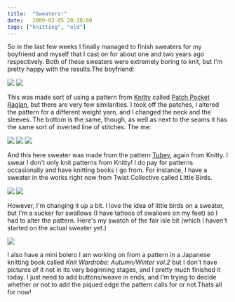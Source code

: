 ```yaml
---
title:  "Sweaters!"
date:   2009-03-05 20:38:00
tags: ["knitting", "old"]
---
```


So in the last few weeks I finally managed to finish sweaters for my  boyfriend and myself that I cast on for about one and two years ago respectively. Both of these sweaters were extremely boring to knit, but I'm pretty happy with the results.The boyfriend:


<img src="/uploads/2008/3312731311_fdf1cc0cf6.jpg">
<img src="/uploads/2008/3313559408_88b0ac14e4.jpg">


This was made sort of using a pattern from [Knitty](http://www.knitty.com/) called [Patch Pocket Raglan](http://knitty.com/ISSUEfall07/PATTppr.html), but there are very few similarities. I took off the patches, I altered the pattern for a different weight yarn, and I changed the neck and the sleeves. The bottom is the same, though, as well as next to the seams it has the same sort of inverted line of stitches. The me:


<img src="/uploads/2008/3312731203_7c9f135345.jpg">
<img src="/uploads/2008/3313559334_c7e2417096.jpg">
<img src="/uploads/2008/3313559306_e166758d76.jpg">


And this here sweater was made from the pattern [Tubey](http://knitty.com/ISSUEwinter05/PATTtubey.html), again from Knitty. I swear I don't only knit patterns from Knitty! I do pay for patterns occasionally and have knitting books I go from. For instance, I have a sweater in the works right now from Twist Collective called Little Birds.


<img src="/uploads/2008/3312097864_d59bfcef76.jpg">
<img src="/uploads/2008/3311267483_7b89dd444f.jpg">


However, I'm changing it up a bit. I love the idea of little birds on a sweater, but I'm a sucker for swallows (I have tattoos of swallows on my feet) so I had to alter the pattern. Here's my swatch of the fair isle bit (which I haven't started on the actual sweater yet.)


<img src="/uploads/2008/3312097834_2147bf9409.jpg">


I also have a mini bolero I am working on from  a pattern in a Japanese knitting book called *Knit Wardrobe: Autumn/Winter vol.2* but I don't have pictures of it not in its very beginning stages, and I pretty much finished it today. I just need to add buttons/weave in ends, and I'm trying to decide whether or not to add the piqued edge the pattern calls for or not.Thats all for now!
